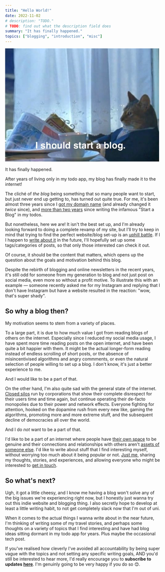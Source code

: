 ```yaml
---
title: "Hello World!"
date: 2022-11-02
# description: "TODO."
# TODO: find out what the description field does
summary: "It has finally happened."
topics: ["blogging", "introduction", "misc"]
---
```


![I should buy a boat cat meme changed to "I should start a blog"](./cat_blog.jpg)

It has finally happened.

After years of living only in my todo app, my blog has finally made it to the internet!

The cliché of _the blog_ being something that so many people want to start, but just never end up getting to, has turned out quite true. For me, it's been almost three years since I [got my domain name](https://taimur.me/posts/domain-names/) (and already changed it _twice_ since<!-- 🤷‍♂️-->), and [more than two years](https://jsomers.net/blog/speed-matters) since writing the infamous "Start a Blog" in my todos.

But nonetheless, here we are! It isn't the best set up, and I'm already looking forward to doing a complete revamp of my site, but I'll try to keep in mind that trying to find the perfect website/blog set-up is an [uphill battle](https://kevquirk.com/my-blogging-utopia/). If I I happen to [write about it](https://rakhim.org/honestly-undefined/19/) in the future, I'll hopefully set up some tags/categories of posts, so that only those interested can check it out.

Of course, it should be the content that matters, which opens up the question about the goals and motivation behind this blog.

Despite the rebirth of blogging and online newsletters in the recent years, it's still odd for someone from my generation to blog and not just post on social media, even more so without a profit motive. To illustrate this with an example — someone recently asked me for my Instagram and replying that I don't have Instagram but have a website resulted in the reaction: "wow, that's super shady".

## So why a blog then?

My motivation seems to stem from a variety of places.

To a large part, it is due to how much value I got from reading blogs of others on the internet. Especially since I reduced my social media usage, I have spent more time reading posts on the open internet, and have been quite a bit happier with them. It might be the actual longer-form reading instead of endless scrolling of short posts, or the absence of misincentivised algorithms and angry commments, or even the natural selection of people willing to set up a blog. I don't know, it's just a better experience to me.

And I would like to be a part of that.

On the other hand, I'm also quite sad with the general state of the internet. [Closed silos](https://www.facebook.com/) run by corporations that show their complete disrespect for their users time and time again, but continue operating their de-facto monopolies due to their power and network effects. Everyone fighting for attention, hooked on the dopamine rush from every new like, gaming the algorithms, promoting more and more extreme stuff, and the subsequent decline of democracies all over the world.

And I do _not_ want to be a part of that.

I'd like to be a part of an internet where people have [their own space](https://victoria.dev/blog/make-your-own-independent-website/) to be genuine and their connections and relationships with others aren't [assets of someone else](https://avc.com/2021/01/controlling-your-destiny/). I'd like to write about stuff that I find interesting myself, without worrying too much about it being popular or not. [Just me](https://sive.rs/real), sharing my thoughts, stories, and experiences, and allowing everyone who might be interested to [get in touch](mailto:hi@adam.sr).

## So what's next?

Ugh, it got a little cheesy, and I know me having a blog won't solve any of the big issues we're experiencing right now, but I honestly just wanna try out this indie website and blogging thing. I also secretly hope to develop at least a little writing habit, to not get completely slack now that I'm out of uni.

When it comes to the actual things I wanna write about in the near future, I'm thinking of writing some of my travel stories, and perhaps some thoughts on a variety of topics that I find interesting and have had blog ideas sitting dormant in my todo app for years. Plus maybe the occasional tech post.

If you've realised how cleverly I've avoided all accountability by being super vague with the topics and not setting any specific writing goals, AND you'd still be interested to hear more, I'd really encourage you to **subscribe to updates [here](/newsletter)**. I'm genuinly going to be very happy if you do so 😊.

